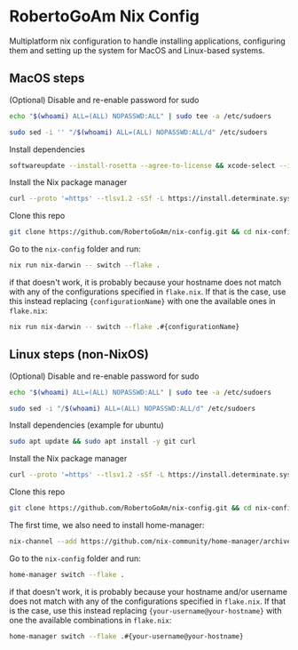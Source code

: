 # RobertoGoAm Nix Config

Multiplatform nix configuration to handle installing applications, configuring them and setting up the system for MacOS and Linux-based systems.

## MacOS steps

(Optional) Disable and re-enable password for sudo

```bash
echo "$(whoami) ALL=(ALL) NOPASSWD:ALL" | sudo tee -a /etc/sudoers
```

```bash
sudo sed -i '' "/$(whoami) ALL=(ALL) NOPASSWD:ALL/d" /etc/sudoers
```

Install dependencies

```bash
softwareupdate --install-rosetta --agree-to-license && xcode-select --install ; yes "" | INTERACTIVE=1 /bin/bash -c "$(curl -fsSL https://raw.githubusercontent.com/Homebrew/install/HEAD/install.sh)" && echo 'eval "$(/opt/homebrew/bin/brew shellenv)"' >> ~/.zprofile && eval "$(/opt/homebrew/bin/brew shellenv)" && brew install git
```

Install the Nix package manager

```bash
curl --proto '=https' --tlsv1.2 -sSf -L https://install.determinate.systems/nix | sh -s -- install --no-confirm && . /nix/var/nix/profiles/default/etc/profile.d/nix-daemon.sh && clear
```

Clone this repo

```bash
git clone https://github.com/RobertoGoAm/nix-config.git && cd nix-config
```

Go to the `nix-config` folder and run:

```bash
nix run nix-darwin -- switch --flake .
```

if that doesn't work, it is probably because your hostname does not match with any of the configurations specified in `flake.nix`. If that is the case, use this instead replacing `{configurationName}` with one the available ones in `flake.nix`:

```bash
nix run nix-darwin -- switch --flake .#{configurationName}
```

## Linux steps (non-NixOS)

(Optional) Disable and re-enable password for sudo

```bash
echo "$(whoami) ALL=(ALL) NOPASSWD:ALL" | sudo tee -a /etc/sudoers
```

```bash
sudo sed -i "/$(whoami) ALL=(ALL) NOPASSWD:ALL/d" /etc/sudoers
```

Install dependencies (example for ubuntu)

```bash
sudo apt update && sudo apt install -y git curl
```

Install the Nix package manager

```bash
curl --proto '=https' --tlsv1.2 -sSf -L https://install.determinate.systems/nix | sh -s -- install --no-confirm && . /nix/var/nix/profiles/default/etc/profile.d/nix-daemon.sh && clear
```

Clone this repo

```bash
git clone https://github.com/RobertoGoAm/nix-config.git && cd nix-config
```

The first time, we also need to install home-manager:

```bash
nix-channel --add https://github.com/nix-community/home-manager/archive/master.tar.gz home-manager && nix-channel --update && nix-shell '<home-manager>' -A install
```

Go to the `nix-config` folder and run:

```bash
home-manager switch --flake .
```

if that doesn't work, it is probably because your hostname and/or username does not match with any of the configurations specified in `flake.nix`. If that is the case, use this instead replacing `{your-username@your-hostname}` with one the available combinations in `flake.nix`:

```bash
home-manager switch --flake .#{your-username@your-hostname}
```
